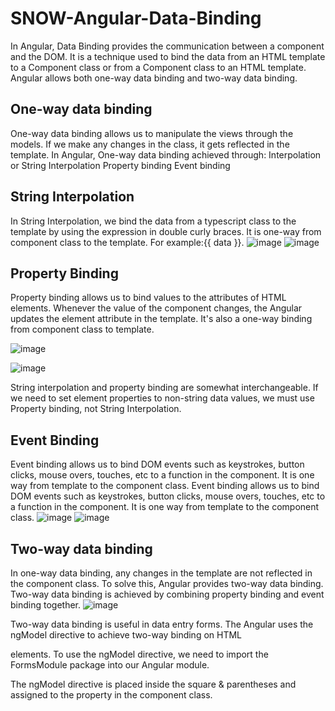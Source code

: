 # SNOW-Angular-Data-Binding

In Angular, Data Binding provides the communication between a component and the DOM. 
It is a technique used to bind the data from an HTML template to a Component class or from a Component class to an HTML template. 
Angular allows both one-way data binding and two-way data binding.

## One-way data binding
One-way data binding allows us to manipulate the views through the models. 
If we make any changes in the class, it gets reflected in the template. 
In Angular, One-way data binding achieved through:
Interpolation or String Interpolation
Property binding
Event binding

## String Interpolation
In String Interpolation, we bind the data from a typescript class to the template by using the expression in double curly braces. 
It is one-way from component class to the template. 
For example:{{ data }}.
![image](https://user-images.githubusercontent.com/12488769/148706298-ca144d97-2757-4470-819d-24318eefc42a.png)
![image](https://user-images.githubusercontent.com/12488769/148706301-9ac94231-ff9b-4fbb-b2a2-0174818892b2.png)

## Property Binding
Property binding allows us to bind values to the attributes of HTML elements. 
Whenever the value of the component changes, the Angular updates the element attribute in the template. 
It's also a one-way binding from component class to template.

![image](https://user-images.githubusercontent.com/12488769/148706320-8c9e3c2a-e144-4969-8eeb-693b41e9f403.png)

![image](https://user-images.githubusercontent.com/12488769/148706323-c77f45e9-c3c9-4db4-9a10-6118c94da63a.png)


String interpolation and property binding are somewhat interchangeable. 
If we need to set element properties to non-string data values, we must use Property binding, not String Interpolation.

## Event Binding
Event binding allows us to bind DOM events such as keystrokes, button clicks, mouse overs, touches, etc to a function in the component. 
It is one way from template to the component class.
Event binding allows us to bind DOM events such as keystrokes, button clicks, mouse overs, touches, etc to a function in the component. 
It is one way from template to the component class.
![image](https://user-images.githubusercontent.com/12488769/148706339-be23f55a-3cf1-4b8c-a53d-115e506cee46.png)
![image](https://user-images.githubusercontent.com/12488769/148706343-c2ffda5b-9726-4d5a-b5d6-5365ef8c710b.png)

## Two-way data binding
In one-way data binding, any changes in the template are not reflected in the component class. 
To solve this, Angular provides two-way data binding.
Two-way data binding is achieved by combining property binding and event binding together.
![image](https://user-images.githubusercontent.com/12488769/148706364-af3c44de-fd9e-4cbb-b2cd-ca1601f42784.png)

Two-way data binding is useful in data entry forms. 
The Angular uses the ngModel directive to achieve two-way binding on HTML <form> elements.
To use the ngModel directive, we need to import the FormsModule package into our Angular module.
  
The ngModel directive is placed inside the square & parentheses and assigned to the property in the component class.
  



